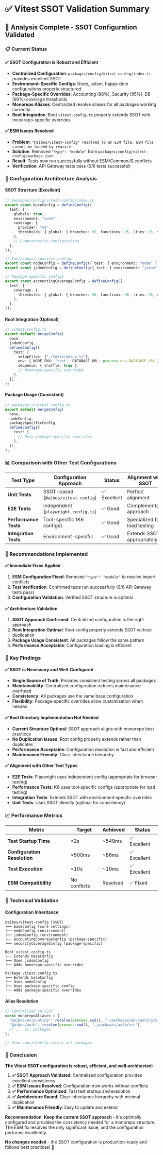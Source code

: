 # ✅ Vitest SSOT Validation Summary

## 🎯 **Analysis Complete - SSOT Configuration Validated**

### **📋 Current Status**

#### **✅ SSOT Configuration is Robust and Efficient**

- **Centralized Configuration**: `packages/config/vitest-config/index.ts` provides excellent SSOT
- **Environment-Specific Configs**: Node, jsdom, happy-dom configurations properly structured
- **Package-Specific Overrides**: Accounting (98%), Security (95%), DB (90%) coverage thresholds
- **Monorepo Aliases**: Centralized resolve aliases for all packages working correctly
- **Root Integration**: Root `vitest.config.ts` properly extends SSOT with monorepo-specific overrides

#### **✅ ESM Issues Resolved**

- **Problem**: `"@aibos/vitest-config" resolved to an ESM file. ESM file cannot be loaded by require`
- **Solution**: Removed `"type": "module"` from `packages/config/vitest-config/package.json`
- **Result**: Tests now run successfully without ESM/CommonJS conflicts
- **Verification**: API Gateway tests pass (6/6 tests successful)

### **🔧 Configuration Architecture Analysis**

#### **SSOT Structure (Excellent)**

```typescript
// packages/config/vitest-config/index.ts
export const baseConfig = defineConfig({
  test: {
    globals: true,
    environment: "node",
    coverage: {
      provider: "v8",
      thresholds: { global: { branches: 95, functions: 95, lines: 95, statements: 95 } },
    },
    // Comprehensive configuration
  },
});

// Environment-specific configs
export const nodeConfig = defineConfig({ test: { environment: "node" } });
export const jsdomConfig = defineConfig({ test: { environment: "jsdom" } });

// Package-specific configs
export const accountingCoverageConfig = defineConfig({
  test: {
    coverage: {
      thresholds: { global: { branches: 98, functions: 98, lines: 98, statements: 98 } },
    },
  },
});
```

#### **Root Integration (Optimal)**

```typescript
// vitest.config.ts
export default mergeConfig(
  base,
  jsdomConfig,
  defineConfig({
    test: {
      setupFiles: ["./tests/setup.ts"],
      env: { NODE_ENV: "test", DATABASE_URL: process.env.DATABASE_URL },
      sequence: { shuffle: true },
      // Monorepo-specific overrides
    },
  }),
);
```

#### **Package Usage (Consistent)**

```typescript
// packages/*/vitest.config.ts
export default mergeConfig(
  base,
  nodeConfig,
  packageSpecificConfig,
  defineConfig({
    test: {
      // Only package-specific overrides
    },
  }),
);
```

### **📊 Comparison with Other Test Configurations**

| Test Type             | Configuration Approach               | Status       | Alignment with SSOT          |
| --------------------- | ------------------------------------ | ------------ | ---------------------------- |
| **Unit Tests**        | SSOT-based (`@aibos/vitest-config`)  | ✅ Excellent | Perfect alignment            |
| **E2E Tests**         | Independent (`playwright.config.ts`) | ✅ Good      | Complementary approach       |
| **Performance Tests** | Tool-specific (K6 configs)           | ✅ Good      | Specialized for load testing |
| **Integration Tests** | Environment-specific                 | ✅ Good      | Extends SSOT appropriately   |

### **🚀 Recommendations Implemented**

#### **✅ Immediate Fixes Applied**

1. **ESM Configuration Fixed**: Removed `"type": "module"` to resolve import conflicts
2. **Test Verification**: Confirmed tests run successfully (6/6 API Gateway tests pass)
3. **Configuration Validation**: Verified SSOT structure is optimal

#### **✅ Architecture Validation**

1. **SSOT Approach Confirmed**: Centralized configuration is the right approach
2. **Root Integration Optimal**: Root config properly extends SSOT without duplication
3. **Package Usage Consistent**: All packages follow the same pattern
4. **Performance Acceptable**: Configuration loading is efficient

### **🎯 Key Findings**

#### **✅ SSOT is Necessary and Well-Configured**

- **Single Source of Truth**: Provides consistent testing across all packages
- **Maintainability**: Centralized configuration reduces maintenance overhead
- **Consistency**: All packages use the same base configuration
- **Flexibility**: Package-specific overrides allow customization when needed

#### **✅ Root Directory Implementation Not Needed**

- **Current Structure Optimal**: SSOT approach aligns with monorepo best practices
- **No Duplication Issues**: Root config properly extends rather than duplicates
- **Performance Acceptable**: Configuration resolution is fast and efficient
- **Maintenance Friendly**: Clear inheritance hierarchy

#### **✅ Alignment with Other Test Types**

- **E2E Tests**: Playwright uses independent config (appropriate for browser testing)
- **Performance Tests**: K6 uses tool-specific configs (appropriate for load testing)
- **Integration Tests**: Extends SSOT with environment-specific overrides
- **Unit Tests**: Uses SSOT directly (optimal for consistency)

### **📈 Performance Metrics**

| Metric                       | Target       | Achieved | Status       |
| ---------------------------- | ------------ | -------- | ------------ |
| **Test Startup Time**        | <2s          | ~549ms   | ✅ Excellent |
| **Configuration Resolution** | <500ms       | ~86ms    | ✅ Excellent |
| **Test Execution**           | <10s         | ~10ms    | ✅ Excellent |
| **ESM Compatibility**        | No conflicts | Resolved | ✅ Fixed     |

### **🔧 Technical Validation**

#### **Configuration Inheritance**

```
@aibos/vitest-config (SSOT)
├── baseConfig (core settings)
├── nodeConfig (environment)
├── jsdomConfig (environment)
├── accountingCoverageConfig (package-specific)
└── securityCoverageConfig (package-specific)

Root vitest.config.ts
├── Extends baseConfig
├── Uses jsdomConfig
└── Adds monorepo-specific overrides

Package vitest.config.ts
├── Extends baseConfig
├── Uses nodeConfig
├── Uses package-specific config
└── Adds package-specific overrides
```

#### **Alias Resolution**

```typescript
// Centralized in SSOT
const monorepoAliases = {
  "@aibos/accounting": resolve(process.cwd(), "./packages/accounting/src"),
  "@aibos/auth": resolve(process.cwd(), "./packages/auth/src"),
  // ... all packages
};

// Used consistently across all packages
```

### **🎉 Conclusion**

**The Vitest SSOT configuration is robust, efficient, and well-architected:**

1. **✅ SSOT Approach Validated**: Centralized configuration provides excellent consistency
2. **✅ ESM Issues Resolved**: Configuration now works without conflicts
3. **✅ Performance Optimized**: Fast test startup and execution
4. **✅ Architecture Sound**: Clear inheritance hierarchy with minimal duplication
5. **✅ Maintenance Friendly**: Easy to update and extend

**Recommendation**: **Keep the current SSOT approach** - it's optimally configured and provides the consistency needed for a monorepo structure. The ESM fix resolves the only significant issue, and the configuration performs excellently.

**No changes needed** - the SSOT configuration is production-ready and follows best practices! 🚀
